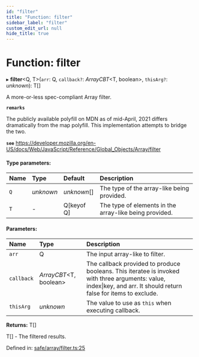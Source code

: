 ```yaml
---
id: "filter"
title: "Function: filter"
sidebar_label: "filter"
custom_edit_url: null
hide_title: true
---
```


# Function: filter

▸ **filter**<Q, T\>(`arr`: Q, `callback?`: *ArrayCBT*<T, boolean\>, `thisArg?`: *unknown*): T[]

A more-or-less spec-compliant Array filter.

**`remarks`** 

The publicly available polyfill on MDN as of mid-April, 2021 differs dramatically from the map polyfill.
This implementation attempts to bridge the two.

**`see`** https://developer.mozilla.org/en-US/docs/Web/JavaScript/Reference/Global_Objects/Array/filter

#### Type parameters:

Name | Type | Default | Description |
:------ | :------ | :------ | :------ |
`Q` | *unknown* | *unknown*[] | The type of the array-like being provided.   |
`T` | - | Q[keyof Q] | The type of elements in the array-like being provided.    |

#### Parameters:

Name | Type | Description |
:------ | :------ | :------ |
`arr` | Q | The input array-like to filter.   |
`callback` | *ArrayCBT*<T, boolean\> | The callback provided to produce booleans.                   This iteratee is invoked with three arguments: value, index\|key, and arr.                   It should return false for items to exclude.   |
`thisArg` | *unknown* | The value to use as `this` when executing callback.    |

**Returns:** T[]

T[] - The filtered results.

Defined in: [safe/array/filter.ts:25](https://github.com/diced/hikidashi/blob/ec4e1b9/src/safe/array/filter.ts#L25)
